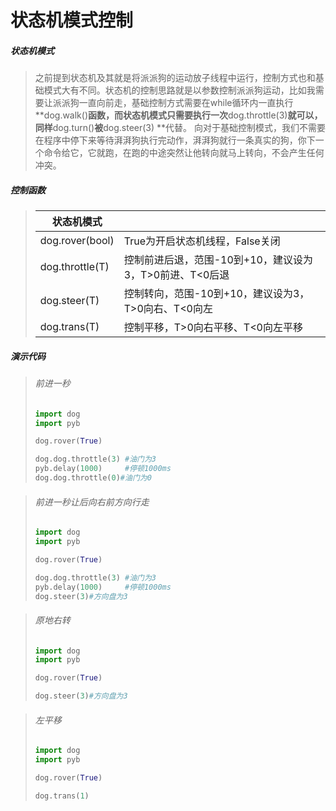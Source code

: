 # **状态机模式控制**

##### 状态机模式

>​		之前提到状态机及其就是将派派狗的运动放子线程中运行，控制方式也和基础模式大有不同。
>​		状态机的控制思路就是以参数控制派派狗运动，比如我需要让派派狗一直向前走，基础控制方式需要在while循环内一直执行**dog.walk()**函数，而状态机模式只需要执行一次**dog.throttle(3)**就可以，同样**dog.turn()**被**dog.steer(3) **代替。
>​		向对于基础控制模式，我们不需要在程序中停下来等待湃湃狗执行完动作，湃湃狗就行一条真实的狗，你下一个命令给它，它就跑，在跑的中途突然让他转向就马上转向，不会产生任何冲突。

##### 控制函数

>| 状态机模式      |                                                         |
>| --------------- | ------------------------------------------------------- |
>| dog.rover(bool) | True为开启状态机线程，False关闭                         |
>| dog.throttle(T) | 控制前进后退，范围-10到+10，建议设为3，T>0前进、T<0后退 |
>| dog.steer(T)    | 控制转向，范围-10到+10，建议设为3，T>0向右、T<0向左     |
>| dog.trans(T)    | 控制平移，T>0向右平移、T<0向左平移                      |

##### 演示代码

>###### 前进一秒
>
>```python
>import dog
>import pyb
>
>dog.rover(True)
>
>dog.dog.throttle(3) #油门为3
>pyb.delay(1000)     #停顿1000ms
>dog.dog.throttle(0)#油门为0
>```

>###### 前进一秒让后向右前方向行走
>
>```python
>import dog
>import pyb
>
>dog.rover(True)
>
>dog.dog.throttle(3) #油门为3
>pyb.delay(1000)     #停顿1000ms
>dog.steer(3)#方向盘为3
>```

>###### 原地右转
>
>```python
>import dog
>import pyb
>
>dog.rover(True)
>
>dog.steer(3)#方向盘为3
>```

>###### 左平移
>
>```python
>import dog
>import pyb
>
>dog.rover(True)
>
>dog.trans(1)
>```

